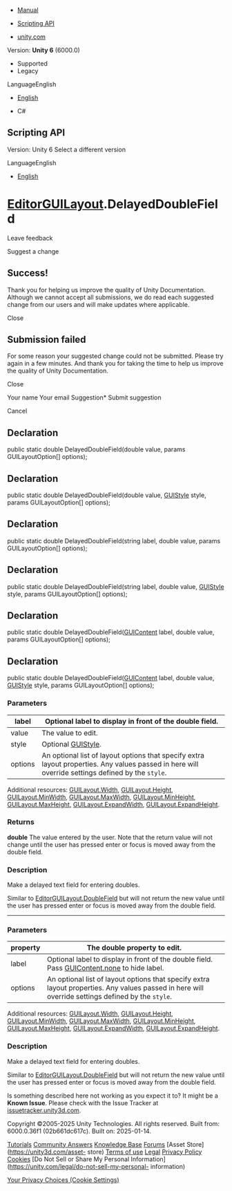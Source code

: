 [ ]()

  * [Manual](../Manual/index.html)
  * [Scripting API](../ScriptReference/index.html)

  * [unity.com](https://unity.com/)

Version: **Unity 6** (6000.0)

  * Supported
  * Legacy

LanguageEnglish

  * [English]()

  * C#

[ ](https://docs.unity3d.com)

## Scripting API

Version: Unity 6 Select a different version

LanguageEnglish

  * [English]()

#  [EditorGUILayout](EditorGUILayout.html).DelayedDoubleField

Leave feedback

Suggest a change

## Success!

Thank you for helping us improve the quality of Unity Documentation. Although
we cannot accept all submissions, we do read each suggested change from our
users and will make updates where applicable.

Close

## Submission failed

For some reason your suggested change could not be submitted. Please <a>try
again</a> in a few minutes. And thank you for taking the time to help us
improve the quality of Unity Documentation.

Close

Your name Your email Suggestion* Submit suggestion

Cancel

[ ]()

## Declaration

public static double DelayedDoubleField(double value, params GUILayoutOption[]
options);

## Declaration

public static double DelayedDoubleField(double value,
[GUIStyle](GUIStyle.html) style, params GUILayoutOption[] options);

## Declaration

public static double DelayedDoubleField(string label, double value, params
GUILayoutOption[] options);

## Declaration

public static double DelayedDoubleField(string label, double value,
[GUIStyle](GUIStyle.html) style, params GUILayoutOption[] options);

## Declaration

public static double DelayedDoubleField([GUIContent](GUIContent.html) label,
double value, params GUILayoutOption[] options);

## Declaration

public static double DelayedDoubleField([GUIContent](GUIContent.html) label,
double value, [GUIStyle](GUIStyle.html) style, params GUILayoutOption[]
options);

### Parameters

label | Optional label to display in front of the double field.  
---|---  
value | The value to edit.  
style | Optional [GUIStyle](GUIStyle.html).  
options |  An optional list of layout options that specify extra layout properties. Any values passed in here will override settings defined by the `style`.  
Additional resources: [GUILayout.Width](GUILayout.Width.html),
[GUILayout.Height](GUILayout.Height.html),
[GUILayout.MinWidth](GUILayout.MinWidth.html),
[GUILayout.MaxWidth](GUILayout.MaxWidth.html),
[GUILayout.MinHeight](GUILayout.MinHeight.html),
[GUILayout.MaxHeight](GUILayout.MaxHeight.html),
[GUILayout.ExpandWidth](GUILayout.ExpandWidth.html),
[GUILayout.ExpandHeight](GUILayout.ExpandHeight.html).  
  
### Returns

**double** The value entered by the user. Note that the return value will not
change until the user has pressed enter or focus is moved away from the double
field.

### Description

Make a delayed text field for entering doubles.

Similar to [EditorGUILayout.DoubleField](EditorGUILayout.DoubleField.html) but
will not return the new value until the user has pressed enter or focus is
moved away from the double field.

* * *

### Parameters

property | The double property to edit.  
---|---  
label | Optional label to display in front of the double field. Pass [GUIContent.none](GUIContent-none.html) to hide label.  
options |  An optional list of layout options that specify extra layout properties. Any values passed in here will override settings defined by the `style`.  
Additional resources: [GUILayout.Width](GUILayout.Width.html),
[GUILayout.Height](GUILayout.Height.html),
[GUILayout.MinWidth](GUILayout.MinWidth.html),
[GUILayout.MaxWidth](GUILayout.MaxWidth.html),
[GUILayout.MinHeight](GUILayout.MinHeight.html),
[GUILayout.MaxHeight](GUILayout.MaxHeight.html),
[GUILayout.ExpandWidth](GUILayout.ExpandWidth.html),
[GUILayout.ExpandHeight](GUILayout.ExpandHeight.html).  
  
### Description

Make a delayed text field for entering doubles.

Similar to [EditorGUILayout.DoubleField](EditorGUILayout.DoubleField.html) but
will not return the new value until the user has pressed enter or focus is
moved away from the double field.

Is something described here not working as you expect it to? It might be a
**Known Issue**. Please check with the Issue Tracker at
[issuetracker.unity3d.com](https://issuetracker.unity3d.com).

Copyright ©2005-2025 Unity Technologies. All rights reserved. Built from:
6000.0.36f1 (02b661dc617c). Built on: 2025-01-14.

[Tutorials](https://unity3d.com/learn) [Community
Answers](https://answers.unity3d.com) [Knowledge
Base](https://support.unity3d.com/hc/en-us)
[Forums](https://forum.unity3d.com) [Asset Store](https://unity3d.com/asset-
store) [Terms of use](https://docs.unity3d.com/Manual/TermsOfUse.html)
[Legal](https://unity.com/legal) [Privacy
Policy](https://unity.com/legal/privacy-policy)
[Cookies](https://unity.com/legal/cookie-policy) [Do Not Sell or Share My
Personal Information](https://unity.com/legal/do-not-sell-my-personal-
information)

[Your Privacy Choices (Cookie Settings)](javascript:void\(0\);)

